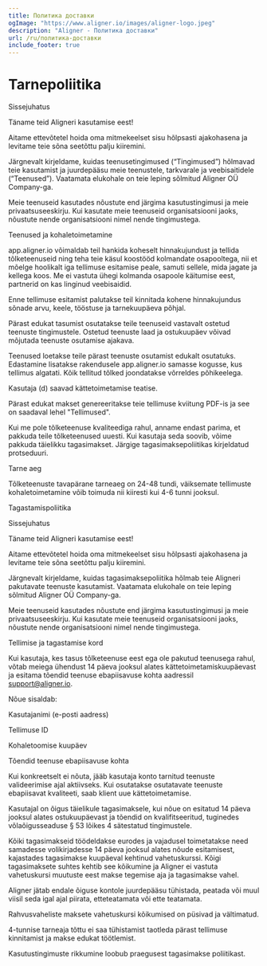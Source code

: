 ```yaml
---
title: Политика доставки
ogImage: "https://www.aligner.io/images/aligner-logo.jpeg"
description: "Aligner - Политика доставки"
url: /ru/политика-доставки
include_footer: true
---
```


# Tarnepoliitika

Sissejuhatus

Täname teid Aligneri kasutamise eest!

Aitame ettevõtetel hoida oma mitmekeelset sisu hõlpsasti ajakohasena ja levitame teie sõna seetõttu palju kiiremini.

Järgnevalt kirjeldame, kuidas teenusetingimused (“Tingimused”) hõlmavad teie kasutamist ja juurdepääsu meie teenustele, tarkvarale ja veebisaitidele (“Teenused”). Vaatamata elukohale on teie leping sõlmitud Aligner OÜ Company-ga.

Meie teenuseid kasutades nõustute end järgima kasutustingimusi ja meie privaatsuseeskirju. Kui kasutate meie teenuseid organisatsiooni jaoks, nõustute nende organisatsiooni nimel nende tingimustega.

Teenused ja kohaletoimetamine

app.aligner.io võimaldab teil hankida koheselt hinnakujundust ja tellida tõlketeenuseid ning teha teie käsul koostööd kolmandate osapooltega, nii et mõelge hoolikalt iga tellimuse esitamise peale, samuti sellele, mida jagate ja kellega koos. Me ei vastuta ühegi kolmanda osapoole käitumise eest, partnerid on kas linginud veebisaidid.

Enne tellimuse esitamist palutakse teil kinnitada kohene hinnakujundus sõnade arvu, keele, tööstuse ja tarnekuupäeva põhjal.

Pärast edukat tasumist osutatakse teile teenuseid vastavalt ostetud teenuste tingimustele. Ostetud teenuste laad ja ostukuupäev võivad mõjutada teenuste osutamise ajakava.

Teenused loetakse teile pärast teenuste osutamist edukalt osutatuks. Edastamine lisatakse rakendusele app.aligner.io samasse kogusse, kus tellimus algatati. Kõik tellitud tõlked joondatakse võrreldes põhikeelega.

Kasutaja (d) saavad kättetoimetamise teatise.



Pärast edukat makset genereeritakse teie tellimuse kviitung PDF-is ja see on saadaval lehel "Tellimused".

Kui me pole tõlketeenuse kvaliteediga rahul, anname endast parima, et pakkuda teile tõlketeenused uuesti. Kui kasutaja seda soovib, võime pakkuda täielikku tagasimakset. Järgige tagasimaksepoliitikas kirjeldatud protseduuri. 

Tarne aeg



Tõlketeenuste tavapärane tarneaeg on 24-48 tundi, väiksemate tellimuste kohaletoimetamine võib toimuda nii kiiresti kui 4-6 tunni jooksul.



Tagastamispoliitika

Sissejuhatus

Täname teid Aligneri kasutamise eest!

Aitame ettevõtetel hoida oma mitmekeelset sisu hõlpsasti ajakohasena ja levitame teie sõna seetõttu palju kiiremini.

Järgnevalt kirjeldame, kuidas tagasimaksepoliitika hõlmab teie Aligneri pakutavate teenuste kasutamist. Vaatamata elukohale on teie leping sõlmitud Aligner OÜ Company-ga.

Meie teenuseid kasutades nõustute end järgima kasutustingimusi ja meie privaatsuseeskirju. Kui kasutate meie teenuseid organisatsiooni jaoks, nõustute nende organisatsiooni nimel nende tingimustega.

Tellimise ja tagastamise kord



Kui kasutaja, kes tasus tõlketeenuse eest ega ole pakutud teenusega rahul, võtab meiega ühendust 14 päeva jooksul alates kättetoimetamiskuupäevast ja esitama tõendid teenuse ebapiisavuse kohta aadressil support@aligner.io.



Nõue sisaldab:

Kasutajanimi (e-posti aadress)

Tellimuse ID

Kohaletoomise kuupäev

Tõendid teenuse ebapiisavuse kohta



Kui konkreetselt ei nõuta, jääb kasutaja konto tarnitud teenuste valideerimise ajal aktiivseks. Kui osutatakse osutatavate teenuste ebapiisavat kvaliteeti, saab klient uue kättetoimetamise.



Kasutajal on õigus täielikule tagasimaksele, kui nõue on esitatud 14 päeva jooksul alates ostukuupäevast ja tõendid on kvalifitseeritud, tuginedes võlaõigusseaduse § 53 lõikes 4 sätestatud tingimustele.



Kõiki tagasimakseid töödeldakse eurodes ja vajadusel toimetatakse need samadesse volikirjadesse 14 päeva jooksul alates nõude esitamisest, kajastades tagasimakse kuupäeval kehtinud vahetuskurssi. Kõigi tagasimaksete suhtes kehtib see kõikumine ja Aligner ei vastuta vahetuskursi muutuste eest makse tegemise aja ja tagasimakse vahel.



Aligner jätab endale õiguse kontole juurdepääsu tühistada, peatada või muul viisil seda igal ajal piirata, etteteatamata või ette teatamata.

Rahvusvaheliste maksete vahetuskursi kõikumised on püsivad ja vältimatud.



4-tunnise tarneaja tõttu ei saa tühistamist taotleda pärast tellimuse kinnitamist ja makse edukat töötlemist.



Kasutustingimuste rikkumine loobub praegusest tagasimakse poliitikast.